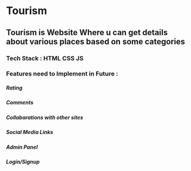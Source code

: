 # Tourism
## Tourism is Website Where u can get details about various places based on some categories

### Tech Stack : HTML CSS JS
### Features need to Implement in Future : 
#####   Rating
#####   Comments
#####   Collabarations with other sites
#####   Social Media Links
#####   Admin Panel
#####   Login/Signup

